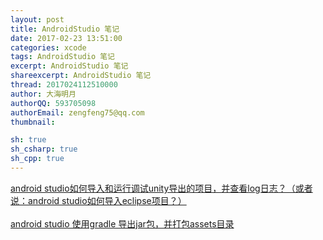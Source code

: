 ```yaml
---
layout: post
title: AndroidStudio 笔记
date: 2017-02-23 13:51:00
categories: xcode
tags: AndroidStudio 笔记
excerpt: AndroidStudio 笔记
shareexcerpt: AndroidStudio 笔记
thread: 2017024112510000
author: 大海明月
authorQQ: 593705098
authorEmail: zengfeng75@qq.com
thumbnail:

sh: true
sh_csharp: true
sh_cpp: true
---
```



<!-- <h2 class="nav1">Build Settings </h2> -->
<a href="http://blog.csdn.net/sinat_23079759/article/details/53043689?locationNum=15&fps=1" target="_blank">android studio如何导入和运行调试unity导出的项目，并查看log日志？（或者说：android studio如何导入eclipse项目？） </a> <br><br>
<a href="http://www.cnblogs.com/wuya/p/android-studio-gradle-export-jar-assets.html" target="_blank">android studio 使用gradle 导出jar包，并打包assets目录</a> <br><br>
